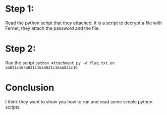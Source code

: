# Step 1:
Read the python script that they attached, it is a script to decrypt a file with Fernet, they attach the password and the file.

# Step 2:
Run the script `python Attachment.py -d flag.txt.en aa821c16aa821c16aa821c16aa821c16`

# Conclusion
I think they want to show you how to run and read some simple python scripts.